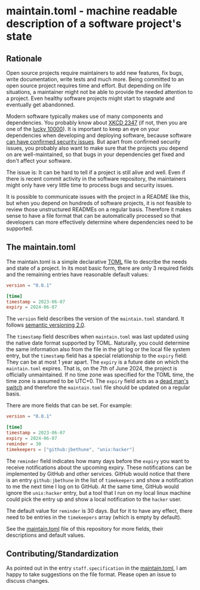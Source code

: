 # maintain.toml - machine readable description of a software project's state

## Rationale

Open source projects require maintainers to add new features, fix bugs, write documentation, write tests and much more.
Being committed to an open source project requires time and effort.
But depending on life situations, a maintainer might not be able to provide the needed attention to a project.
Even healthy software projects might start to stagnate and eventually get abandonned.

Modern software typically makes use of many components and dependencies.
You probably know about [XKCD 2347](https://xkcd.com/2347/) (if not, then you are one of the [lucky 10000](https://xkcd.com/1053/)).
It is important to keep an eye on your dependencies when developing and deploying software, because software [can have confirmed security issues](https://www.cve.org/).
But apart from confirmed security issues, you probably also want to make sure that the projects you depend on are well-maintained,
so that bugs in your dependencies get fixed and don't affect your software.

The issue is: It can be hard to tell if a project is still alive and well.
Even if there is recent commit activity in the software repository,
the maintainers might only have very little time to process bugs and security issues.

It is possible to communicate issues with the project in a README like this,
but when you depend on hundreds of software projects, it is not feasible to
review those unstructured READMEs on a regular basis. Therefore it makes sense
to have a file format that can be automatically processed so that developers can
more effectively determine where dependencies need to be supported.

## The maintain.toml

The maintain.toml is a simple declarative [TOML](https://toml.io/en/) file to describe the needs and state of a project.
In its most basic form, there are only 3 required fields and the remaining entries have reasonable default values:

```toml
version = "0.0.1"

[time]
timestamp = 2023-06-07
expiry = 2024-06-07
```

The `version` field describes the version of the `maintain.toml` standard.
It follows [semantic versioning 2.0](https://semver.org/spec/v2.0.0.html).

The `timestamp` field describes when `maintain.toml` was last updated
using the native date format supported by TOML.
Naturally, you could determine the same information also from the file in the git log or the local file system entry,
but the `timestamp` field has a special relationship to the `expiry` field:
They can be at most 1 year apart.
The `expiry` is a future date on which the `maintain.toml` expires.
That is, on the 7th of June 2024, the project is officially unmaintained.
If no time zone was specified for the TOML time, the time zone is assumed to be UTC+0.
The `expiry` field acts as a [dead man's switch](https://en.wikipedia.org/wiki/Dead_man%27s_switch)
and therefore the `maintain.toml` file should be updated on a regular basis.

There are more fields that can be set. For example:

```toml
version = "0.0.1"

[time]
timestamp = 2023-06-07
expiry = 2024-06-07
reminder = 30
timekeepers = ["github:jbethune", "unix:hacker"]
```

The `reminder` field indicates how many days before the `expiry` you want to receive notifications about the upcoming expiry.
These notifications can be implemented by GitHub and other services.
GitHub would notice that there is an entry `github:jbethune` in the list of `timekeepers` and show a notification to me the next time I log on to GitHub.
At the same time, GitHub would ignore the `unix:hacker` entry,
but a tool  that I run on my local linux machine could pick the entry up and
show a local notification to the `hacker` user.

The default value for `reminder` is 30 days. But for it to have any effect, there need to be entries in the `timekeepers` array (which is empty by default).

See the [maintain.toml](maintain.toml) file of this repository for more fields, their descriptions and default values.

## Contributing/Standardization

As pointed out in the entry `staff.specification` in the [maintain.toml](maintain.toml),
I am happy to take suggestions on the file format. Please open an issue to discuss changes.
